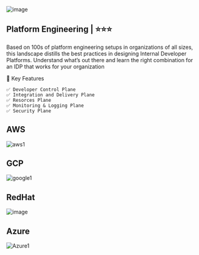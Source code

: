 ![image](https://github.com/user-attachments/assets/0ceeb685-b8e5-4f90-8d77-00cdc23dbd87)



## Platform Engineering  | ⭐⭐⭐
Based on 100s of platform engineering setups in organizations of all sizes, this landscape distills the best practices in designing Internal Developer Platforms. Understand what’s out there and learn the right combination for an IDP that works for your organization 



🚀  Key Features
```
✅ Developer Control Plane 
✅ Integration and Delivery Plane 
✅ Resorces Plane
✅ Monitoring & Logging Plane
✅ Security Plane 
```


## AWS 
![aws1](https://github.com/user-attachments/assets/71d1200c-8703-41c3-8690-6987a56e2c22)

## GCP
![google1](https://github.com/user-attachments/assets/ddc05b00-dfa0-42aa-8edb-da79b0ed992e)

## RedHat
![image](https://github.com/user-attachments/assets/e77b5bd9-af77-48d0-8070-dc34153a69a3)

## Azure
![Azure1](https://github.com/user-attachments/assets/88c60fcd-19a8-4a24-afd4-2833796a07b3)



